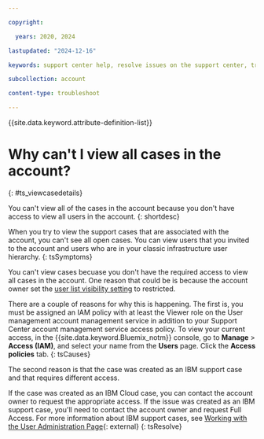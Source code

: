 ```yaml
---

copyright:

  years: 2020, 2024

lastupdated: "2024-12-16"

keywords: support center help, resolve issues on the support center, trouble support center, personalized help

subcollection: account

content-type: troubleshoot

---
```


{{site.data.keyword.attribute-definition-list}}

# Why can't I view all cases in the account?
{: #ts_viewcasedetails}

You can't view all of the cases in the account because you don't have access to view all users in the account.
{: shortdesc}

When you try to view the support cases that are associated with the account, you can't see all open cases. You can view users that you invited to the account and users who are in your classic infrastructure user hierarchy.
{: tsSymptoms}

You can't view cases becuase you don't have the required access to view all cases in the account. One reason that could be is because the account owner set the [user list visibility setting](/docs/account?topic=account-iam-user-setting#userlistview) to restricted.

There are a couple of reasons for why this is happening. The first is, you must be assigned an IAM policy with at least the Viewer role on the User management account management service in addition to your Support Center account management service access policy. To view your current access, in the {{site.data.keyword.Bluemix_notm}} console, go to **Manage** > **Access (IAM)**, and select your name from the **Users** page. Click the **Access policies** tab.
{: tsCauses}

The second reason is that the case was created as an IBM support case and that requires different access.

If the case was created as an IBM Cloud case, you can contact the account owner to request the appropriate access. If the issue was created as an IBM support case, you'll need to contact the account owner and request Full Access. For more information about IBM support cases, see [Working with the User Administration Page](https://www.ibm.com/mysupport/s/article/Administrator-Management?language=en_US){: external}
{: tsResolve}
